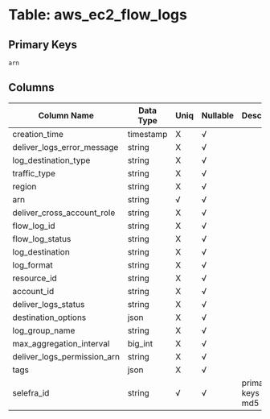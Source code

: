 # Table: aws_ec2_flow_logs

## Primary Keys 

```
arn
```


## Columns 

|  Column Name   |  Data Type  | Uniq | Nullable | Description | 
|  ----  | ----  | ----  | ----  | ---- | 
| creation_time | timestamp | X | √ |  | 
| deliver_logs_error_message | string | X | √ |  | 
| log_destination_type | string | X | √ |  | 
| traffic_type | string | X | √ |  | 
| region | string | X | √ |  | 
| arn | string | √ | √ |  | 
| deliver_cross_account_role | string | X | √ |  | 
| flow_log_id | string | X | √ |  | 
| flow_log_status | string | X | √ |  | 
| log_destination | string | X | √ |  | 
| log_format | string | X | √ |  | 
| resource_id | string | X | √ |  | 
| account_id | string | X | √ |  | 
| deliver_logs_status | string | X | √ |  | 
| destination_options | json | X | √ |  | 
| log_group_name | string | X | √ |  | 
| max_aggregation_interval | big_int | X | √ |  | 
| deliver_logs_permission_arn | string | X | √ |  | 
| tags | json | X | √ |  | 
| selefra_id | string | √ | √ | primary keys value md5 | 


